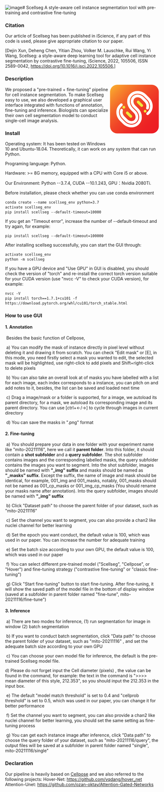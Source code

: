 ![image](https://github.com/cellimnet/scellseg-publish/assets/53943533/e7dae06a-0c85-42d2-b225-1e3190dc0fce)# Scellseg 
A style-aware cell instance segmentation tool with pre-training and contrastive fine-tuning

### **Citation**
Our article of Scellseg has been published in iScience, if any part of this code is used, please give appropriate citation to our paper.

[Dejin Xun, Deheng Chen, Yitian Zhou, Volker M. Lauschke, Rui Wang, Yi Wang,
Scellseg: a style-aware deep learning tool for adaptive cell instance segmentation by contrastive fine-tuning,
iScience,
2022,
105506,
ISSN 2589-0042,
https://doi.org/10.1016/j.isci.2022.105506.]

### **Description**<img src="./logo.svg" width="160" title="scellseg" alt="scellseg" align="right" vspace = "30">

We proposed a "pre-trained + fine-tuning" pipeline for cell instance segmentation. To make Scellseg easy to use, we also developed a graphical user interface integrated with functions of annotation, fine-tuning and inference. Biologists can specialize their own cell segmentation model to conduct single-cell image analysis.

### Install

Operating system: It has been tested on Windows 10 and Ubuntu-18.04. Theoretically, it can work on any system that can run Python.

Programing language: Python.

Hardware: >= 8G memory, equipped with a CPU with Core i5 or above.

Our Environment: Python --3.7.4, CUDA --10.1.243, GPU：Nvidia 2080Ti.

Before installation, please check whether you can use conda environment

```
conda create --name scellseg_env python=3.7
activate scellseg_env
pip install scellseg --default-timeout=10000
```

If you get an "Timeout error", increase the number of --default-timeout and try again, for example:

```
pip install scellseg --default-timeout=100000
```

After installing scellseg successfully, you can start the GUI through:

```
activate scellseg_env
python -m scellseg
```

If you have a GPU device and "Use GPU" in GUI is disabled, you should check the version of "torch" and re-install the correct torch version suitable for your CUDA version (use "nvcc -V" to check your CUDA version), for example:

```
nvcc -V
pip install torch==1.7.1+cu101 -f https://download.pytorch.org/whl/cu101/torch_stable.html
```

### How to use GUI	

#### **1. Annotation**

​	Besides the  basic function of Cellpose,

​	a) You can modify the mask of instance directly in pixel level without deleting it and drawing it from scratch. You can check "Edit mask" or [E],  in this mode, you need firstly select a mask you wanted to edit, the selected mask will be highlighted, use right-click to add pixels and Shift+right-click to delete pixels

​	b) You can also take an overall look at of masks you have labelled with a list for each image, each index corresponds to a instance, you can pitch on and add notes to it, besides, the list can be saved and loaded next time

​	c) Drag a image/mask or a folder is supported, for a image, we autoload its parent directory, for a mask, we autoload its corresponding image and its parent directory. You can use [ctrl+←/→]  to cycle through images in current directory

​	d) You can save the masks in ".png" format

#### 2. Fine-tuning

​	a) You should prepare your data in one folder with your experiment name like "mito-20211116", here we call it <b>parent folder</b>. Into this folder, it should contain a **shot subfolder** and a **query subfolder**. The shot subfolder contains images and the corresponding labelled masks, the query subfolder contains the images you want to segment. Into the shot subfolder, images should be named with **"\_img" suffix** and masks should be named as **"\_masks" suffix**. Except the suffix, the name of image and mask should be identical, for example, 001_img and 001_masks, notably, 001_masks should not be named as 001_cp_masks or 001_img_cp_masks (You should rename your masks name after annotation). Into the query subfolder, images should be named with **"\_img" suffix**

​	b) Click "Dataset path" to choose the parent folder of your dataset, such as "mito-20211116"

​	c) Set the channel you want to segment, you can also provide a chan2 like nuclei channel for better learning

​	d) Set the epoch you want conduct, the default value is 100, which was used in our paper. You can increase the number for adequate training

​	e) Set the batch size according to your own GPU, the default value is 100, which was used in our paper

​	f) You can select different pre-trained model ("Scellseg", "Cellpose", or "Hover") and fine-tuning strategy ("contrastive fine-tuning" or "classic fine-tuning")

​	g) Click "Start fine-tuning" button to start fine-tuning. After fine-tuning, it will show the saved path of the model file in the bottom of display window (saved at a subfolder in parent folder named "fine-tune", mito-20211116/fine-tune")

#### 3. Inference

​	a) There are two modes for inference,  (1) run segmentation for image in window (2) batch segmentation

​	b) If you want to conduct batch segmentation, click "Data path" to choose the parent folder of your dataset, such as "mito-20211116" , and set the adequate batch size according to your own GPU

​	c) You can choose your own model file for inference, the default is the pre-trained Scellseg model file.

  d) Please do not forget input the Cell diameter (pixels) , the value can be found in the command, for example: the text in the command is ">>>> mean diameter of this style, 212.353", so you should input the 212.353 in the input box.

​	e) The default "model match threshold" is set to 0.4 and "cellprob threshold" is set to 0.5, which was used in our paper, you can change it for better performance

​	f) Set the channel you want to segment, you can also provide a chan2 like nuclei channel for better learning, you should set the same setting as fine-tuning process

​	g) You can get each instance image after inference, click "Data path" to choose the query folder of your dataset, such as "mito-20211116/query", the output files will be saved at a subfolder in parent folder named "single", mito-20211116/single"

### **Declaration**

Our pipeline is heavily based on [Cellpose](https://github.com/MouseLand/cellpose) and we also referred to the following projects:
Hover-Net: https://github.com/vqdang/hover_net
Attention-Unet: https://github.com/ozan-oktay/Attention-Gated-Networks

